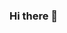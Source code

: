 ### Hi there 👋

<!--
**meghaSamkaria/meghaSamkaria** is a ✨ _special_ ✨ repository because its `README.md` (this file) appears on your GitHub profile.

Here are some ideas to get you started:

- 🔭 I’m currently working on Qt Framework for C++.
- 🌱 I’m currently learning gitHub
- 👯 I’m looking to collaborate on projects with various teams.
- 🤔 I’m looking for help with introduction to gitHub/
- 💬 Ask me about DSA, modern C++
- 📫 How to reach me: 
- 😄 Pronouns: ...
- ⚡ Fun fact: ...
-->
